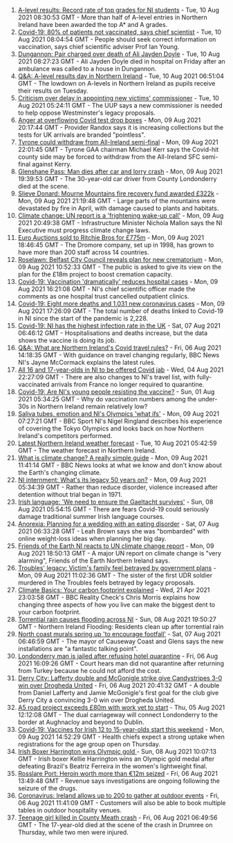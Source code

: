 1. [A-level results: Record rate of top grades for NI students](https://www.bbc.co.uk/news/uk-northern-ireland-58152067) - Tue, 10 Aug 2021 08:30:53 GMT - More than half of A-level entries in Northern Ireland have been awarded the top A* and A grades.
2. [Covid-19: 80% of patients not vaccinated, says chief scientist](https://www.bbc.co.uk/news/uk-northern-ireland-58157207) - Tue, 10 Aug 2021 08:04:54 GMT - People should seek correct information on vaccination, says chief scientific adviser Prof Ian Young.
3. [Dungannon: Pair charged over death of Ali Jayden Doyle](https://www.bbc.co.uk/news/uk-northern-ireland-58154764) - Tue, 10 Aug 2021 08:27:23 GMT - Ali Jayden Doyle died in hospital on Friday after an ambulance was called to a house in Dungannon.
4. [Q&A: A-level results day in Northern Ireland](https://www.bbc.co.uk/news/uk-northern-ireland-58146068) - Tue, 10 Aug 2021 06:51:04 GMT - The lowdown on A-levels in Northern Ireland as pupils receive their results on Tuesday.
5. [Criticism over delay in appointing new victims' commissioner](https://www.bbc.co.uk/news/uk-northern-ireland-58151225) - Tue, 10 Aug 2021 05:24:11 GMT - The UUP says a new commissioner is needed to help oppose Westminster's legacy proposals.
6. [Anger at overflowing Covid test drop boxes](https://www.bbc.co.uk/news/business-58149951) - Mon, 09 Aug 2021 20:17:44 GMT - Provider Randox says it is increasing collections but the tests for UK arrivals are branded "pointless".
7. [Tyrone could withdraw from All-Ireland semi-final](https://www.bbc.co.uk/sport/gaelic-games/58153689) - Mon, 09 Aug 2021 22:01:45 GMT - Tyrone GAA chairman Michael Kerr says the Covid-hit county side may be forced to withdraw from the All-Ireland SFC semi-final against Kerry.
8. [Glenshane Pass: Man dies after car and lorry crash](https://www.bbc.co.uk/news/uk-northern-ireland-58143530) - Mon, 09 Aug 2021 19:39:53 GMT - The 30-year-old car driver from County Londonderry died at the scene.
9. [Slieve Donard: Mourne Mountains fire recovery fund awarded £322k](https://www.bbc.co.uk/news/uk-northern-ireland-58152836) - Mon, 09 Aug 2021 21:19:48 GMT - Large parts of the mountains were devastated by fire in April, with damage caused to plants and habitats.
10. [Climate change: UN report is a 'frightening wake-up call'](https://www.bbc.co.uk/news/uk-northern-ireland-58143040) - Mon, 09 Aug 2021 20:49:38 GMT - Infrastructure Minister Nichola Mallon says the NI Executive must progress climate change laws.
11. [Euro Auctions sold to Ritchie Bros for £775m](https://www.bbc.co.uk/news/uk-northern-ireland-58152835) - Mon, 09 Aug 2021 18:46:45 GMT - The Dromore company, set up in 1998, has grown to have more than 200 staff across 14 countries.
12. [Roselawn: Belfast City Council reveals plan for new crematorium](https://www.bbc.co.uk/news/uk-northern-ireland-58143531) - Mon, 09 Aug 2021 10:52:33 GMT - The public is asked to give its view on the plan for the £18m project to boost cremation capacity.
13. [Covid-19: Vaccination 'dramatically' reduces hospital cases](https://www.bbc.co.uk/news/uk-northern-ireland-58149815) - Mon, 09 Aug 2021 16:21:08 GMT - NI's chief scientific officer made the comments as one hospital trust cancelled outpatient clinics.
14. [Covid-19: Eight more deaths and 1,031 new coronavirus cases](https://www.bbc.co.uk/news/uk-northern-ireland-58149214) - Mon, 09 Aug 2021 17:26:09 GMT - The total number of deaths linked to Covid-19 in NI since the start of the pandemic is 2,228.
15. [Covid-19: NI has the highest infection rate in the UK](https://www.bbc.co.uk/news/world-europe-58124142) - Sat, 07 Aug 2021 06:46:12 GMT - Hospitalisations and deaths increase, but the data shows the vaccine is doing its job.
16. [Q&A: What are Northern Ireland's Covid travel rules?](https://www.bbc.co.uk/news/uk-northern-ireland-56833342) - Fri, 06 Aug 2021 14:18:35 GMT - With guidance on travel changing regularly, BBC News NI's Jayne McCormack explains the latest rules.
17. [All 16 and 17-year-olds in NI to be offered Covid jab](https://www.bbc.co.uk/news/uk-northern-ireland-58090121) - Wed, 04 Aug 2021 22:27:09 GMT - There are also changes to NI's travel list, with fully-vaccinated arrivals from France no longer required to quarantine.
18. [Covid-19: Are NI's young people resisting the vaccine?](https://www.bbc.co.uk/news/uk-northern-ireland-57975927) - Sun, 01 Aug 2021 05:34:25 GMT - Why do vaccination numbers among the under-30s in Northern Ireland remain relatively low?
19. [Saliva tubes, emotion and NI's Olympics 'what ifs'](https://www.bbc.co.uk/sport/olympics/58136029) - Mon, 09 Aug 2021 07:27:21 GMT - BBC Sport NI's Nigel Ringland describes his experience of covering the Tokyo Olympics and looks back on how Northern Ireland's competitors performed.
20. [Latest Northern Ireland weather forecast](https://www.bbc.co.uk/news/uk-northern-ireland-26018439) - Tue, 10 Aug 2021 05:42:59 GMT - The weather forecast in Northern Ireland.
21. [What is climate change? A really simple guide](https://www.bbc.co.uk/news/science-environment-24021772) - Mon, 09 Aug 2021 11:41:14 GMT - BBC News looks at what we know and don't know about the Earth's changing climate.
22. [NI internment: What's its legacy 50 years on?](https://www.bbc.co.uk/news/uk-northern-ireland-58141089) - Mon, 09 Aug 2021 05:34:39 GMT - Rather than reduce disorder, violence increased after detention without trial began in 1971.
23. [Irish language: 'We need to ensure the Gaeltacht survives'](https://www.bbc.co.uk/news/world-europe-58121407) - Sun, 08 Aug 2021 05:54:15 GMT - There are fears Covid-19 could seriously damage traditional summer Irish language courses.
24. [Anorexia: Planning for a wedding with an eating disorder](https://www.bbc.co.uk/news/uk-northern-ireland-57841203) - Sat, 07 Aug 2021 06:33:28 GMT - Leah Brown says she was "bombarded" with online weight-loss ideas when planning her big day.
25. [Friends of the Earth NI reacts to UN climate change report](https://www.bbc.co.uk/news/uk-northern-ireland-58147282) - Mon, 09 Aug 2021 18:50:13 GMT - A major UN report on climate change is "very alarming", Friends of the Earth Northern Ireland says.
26. [Troubles' legacy: Victim's family feel betrayed by government plans](https://www.bbc.co.uk/news/uk-northern-ireland-58147276) - Mon, 09 Aug 2021 11:02:36 GMT - The sister of the first UDR soldier murdered in The Troubles feels betrayed by legacy proposals.
27. [Climate Basics: Your carbon footprint explained](https://www.bbc.co.uk/news/science-environment-56822950) - Wed, 21 Apr 2021 23:03:58 GMT - BBC Reality Check's Chris Morris explains how changing three aspects of how you live can make the biggest dent to your carbon footprint.
28. [Torrential rain causes flooding across NI](https://www.bbc.co.uk/news/uk-northern-ireland-58139998) - Sun, 08 Aug 2021 19:50:27 GMT - Northern Ireland Flooding: Residents clean up after torrential rain
29. [North coast murals spring up 'to encourage footfall'](https://www.bbc.co.uk/news/uk-northern-ireland-58112419) - Sat, 07 Aug 2021 06:46:59 GMT - The mayor of Causeway Coast and Glens says the new installations are "a fantastic talking point".
30. [Londonderry man is jailed after refusing hotel quarantine](https://www.bbc.co.uk/news/uk-northern-ireland-foyle-west-58119663) - Fri, 06 Aug 2021 16:09:26 GMT - Court hears man did not quarantine after returning from Turkey because he could not afford the cost.
31. [Derry City: Lafferty double and McGonigle strike give Candystripes 3-0 win over Drogheda United](https://www.bbc.co.uk/sport/football/58123999) - Fri, 06 Aug 2021 20:41:32 GMT - A double from Daniel Lafferty and Jamie McGonigle's first goal for the club give Derry City a convincing 3-0 win over Drogheda United.
32. [A5 road project exceeds £80m with work yet to start](https://www.bbc.co.uk/news/uk-northern-ireland-58090116) - Thu, 05 Aug 2021 12:12:08 GMT - The dual carriageway will connect Londonderry to the border at Aughnacloy and beyond to Dublin.
33. [Covid-19: Vaccines for Irish 12 to 15-year-olds start this weekend](https://www.bbc.co.uk/news/world-europe-58149217) - Mon, 09 Aug 2021 14:52:29 GMT - Health chiefs expect a strong uptake when registrations for the age group open on Thursday.
34. [Irish Boxer Harrington wins Olympic gold ](https://www.bbc.co.uk/sport/olympics/58130534) - Sun, 08 Aug 2021 10:07:13 GMT - Irish boxer Kellie Harrington wins an Olympic gold medal after defeating Brazil's Beatriz Ferreira in the women's lightweight final.
35. [Rosslare Port: Heroin worth more than €12m seized](https://www.bbc.co.uk/news/world-europe-58113729) - Fri, 06 Aug 2021 13:49:48 GMT - Revenue says investigations are ongoing following the seizure of the drugs.
36. [Coronavirus: Ireland allows up to 200 to gather at outdoor events](https://www.bbc.co.uk/news/world-europe-58116692) - Fri, 06 Aug 2021 11:41:09 GMT - Customers will also be able to book multiple tables in outdoor hospitality venues.
37. [Teenage girl killed in County Meath crash](https://www.bbc.co.uk/news/world-europe-58112411) - Fri, 06 Aug 2021 06:49:56 GMT - The 17-year-old died at the scene of the crash in Drumree on Thursday, while two men were injured.
